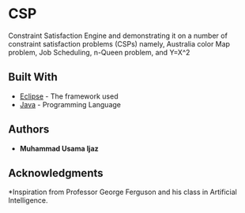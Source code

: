 # CSP
Constraint Satisfaction Engine and demonstrating it on a number of constraint satisfaction problems (CSPs) namely, Australia color Map problem, Job Scheduling, n-Queen problem, and Y=X^2

## Built With
* [Eclipse](https://help.eclipse.org/2019-06/index.jsp) - The framework used
* [Java](https://docs.oracle.com/en/java/) - Programming Language

## Authors

* **Muhammad Usama Ijaz**

## Acknowledgments

*Inspiration from Professor George Ferguson and his class in Artificial Intelligence. 

